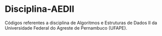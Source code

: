# Disciplina-AEDII
Códigos referentes a disciplina de Algoritmos e Estruturas de Dados II da Universidade Federal do Agreste de Pernambuco (UFAPE).
